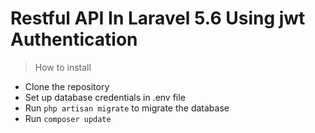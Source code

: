 # Restful API In Laravel 5.6 Using jwt Authentication
> How to install
 - Clone the repository
 - Set up database credentials in .env file
 - Run `php artisan migrate` to migrate the database
 - Run `composer update`

